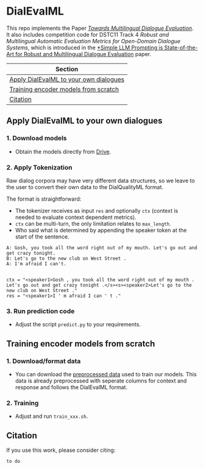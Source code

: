 # DialEvalML

This repo implements the Paper [*Towards Multilingual Dialogue Evaluation*](). It also includes competition code for DSTC11 Track 4 *Robust and Multilingual Automatic Evaluation Metrics for Open-Domain Dialogue Systems*, which is introduced in the [*Simple LLM Prompting is State-of-the-Art for Robust and Multilingual Dialogue Evaluation]() paper.



| Section |
|-|
| [Apply DialEvalML to your own dialogues](#apply-dialevalml-to-your-own-dialogues) |
| [Training encoder models from scratch](#training-encoder-models-from-scratch) |
| [Citation](#citation) |


## Apply DialEvalML to your own dialogues

### 1. Download models

* Obtain the models directly from [Drive]().

### 2. Apply Tokenization

Raw dialog corpora may have very different data structures, so we leave to the user to convert their own data to the DialQualityML format.

The format is straightforward:

* The tokenizer receives as input `res` and optionally `ctx` (context is needed to evaluate context dependent metrics). 
* `ctx` can be multi-turn, the only limitation relates to `max_length`. 
* Who said what is determined by appending the speaker token at the start of the sentence.

~~~
A: Gosh, you took all the word right out of my mouth. Let's go out and get crazy tonight.
B: Let's go to the new club on West Street .
A: I'm afraid I can't.


ctx = "<speaker1>Gosh , you took all the word right out of my mouth . Let's go out and get crazy tonight .</s><s><speaker2>Let's go to the new club on West Street ."
res = "<speaker1>I ' m afraid I can ' t ."
~~~

### 3. Run prediction code

* Adjust the script `predict.py` to your requirements.

## Training encoder models from scratch
### 1. Download/format data

* You can download the [preprocessed data](https://drive.google.com/file/d/1MQyLWVKRBmKy3eZG0aVEh23hYmyz2heC/view?usp=sharing) used to train our models. This data is already preprocessed with seperate columns for context and response and follows the DialEvalML format.  

### 2. Training

* Adjust and run `train_xxx.sh`.

## Citation

If you use this work, please consider citing:

~~~
to do
~~~
